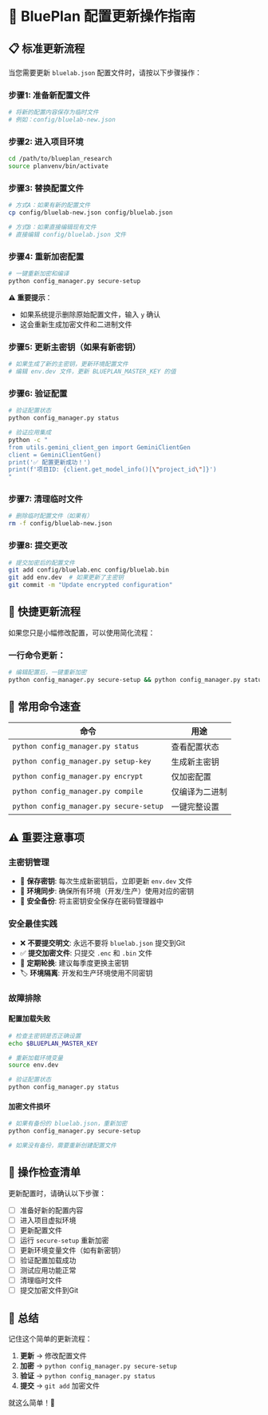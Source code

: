 # 🔄 BluePlan 配置更新操作指南

## 📋 标准更新流程

当您需要更新 `bluelab.json` 配置文件时，请按以下步骤操作：

### 步骤1: 准备新配置文件
```bash
# 将新的配置内容保存为临时文件
# 例如：config/bluelab-new.json
```

### 步骤2: 进入项目环境
```bash
cd /path/to/blueplan_research
source planvenv/bin/activate
```

### 步骤3: 替换配置文件
```bash
# 方式A：如果有新的配置文件
cp config/bluelab-new.json config/bluelab.json

# 方式B：如果直接编辑现有文件
# 直接编辑 config/bluelab.json 文件
```

### 步骤4: 重新加密配置
```bash
# 一键重新加密和编译
python config_manager.py secure-setup
```

**⚠️ 重要提示**：
- 如果系统提示删除原始配置文件，输入 `y` 确认
- 这会重新生成加密文件和二进制文件

### 步骤5: 更新主密钥（如果有新密钥）
```bash
# 如果生成了新的主密钥，更新环境配置文件
# 编辑 env.dev 文件，更新 BLUEPLAN_MASTER_KEY 的值
```

### 步骤6: 验证配置
```bash
# 验证配置状态
python config_manager.py status

# 验证应用集成
python -c "
from utils.gemini_client_gen import GeminiClientGen
client = GeminiClientGen()
print('✅ 配置更新成功！')
print(f'项目ID: {client.get_model_info()[\"project_id\"]}')
"
```

### 步骤7: 清理临时文件
```bash
# 删除临时配置文件（如果有）
rm -f config/bluelab-new.json
```

### 步骤8: 提交更改
```bash
# 提交加密后的配置文件
git add config/bluelab.enc config/bluelab.bin
git add env.dev  # 如果更新了主密钥
git commit -m "Update encrypted configuration"
```

## 🚀 快捷更新流程

如果您只是小幅修改配置，可以使用简化流程：

### 一行命令更新：
```bash
# 编辑配置后，一键重新加密
python config_manager.py secure-setup && python config_manager.py status
```

## 🔧 常用命令速查

| 命令 | 用途 |
|------|------|
| `python config_manager.py status` | 查看配置状态 |
| `python config_manager.py setup-key` | 生成新主密钥 |
| `python config_manager.py encrypt` | 仅加密配置 |
| `python config_manager.py compile` | 仅编译为二进制 |
| `python config_manager.py secure-setup` | 一键完整设置 |

## ⚠️ 重要注意事项

### 主密钥管理
- 🔑 **保存密钥**: 每次生成新密钥后，立即更新 `env.dev` 文件
- 🔄 **环境同步**: 确保所有环境（开发/生产）使用对应的密钥
- 💾 **安全备份**: 将主密钥安全保存在密码管理器中

### 安全最佳实践
- ❌ **不要提交明文**: 永远不要将 `bluelab.json` 提交到Git
- ✅ **提交加密文件**: 只提交 `.enc` 和 `.bin` 文件
- 🔄 **定期轮换**: 建议每季度更换主密钥
- 🏷️ **环境隔离**: 开发和生产环境使用不同密钥

### 故障排除

#### 配置加载失败
```bash
# 检查主密钥是否正确设置
echo $BLUEPLAN_MASTER_KEY

# 重新加载环境变量
source env.dev

# 验证配置状态
python config_manager.py status
```

#### 加密文件损坏
```bash
# 如果有备份的 bluelab.json，重新加密
python config_manager.py secure-setup

# 如果没有备份，需要重新创建配置文件
```

## 📝 操作检查清单

更新配置时，请确认以下步骤：

- [ ] 准备好新的配置内容
- [ ] 进入项目虚拟环境
- [ ] 更新配置文件
- [ ] 运行 `secure-setup` 重新加密
- [ ] 更新环境变量文件（如有新密钥）
- [ ] 验证配置加载成功
- [ ] 测试应用功能正常
- [ ] 清理临时文件
- [ ] 提交加密文件到Git

## 🎯 总结

记住这个简单的更新流程：
1. **更新** → 修改配置文件
2. **加密** → `python config_manager.py secure-setup`
3. **验证** → `python config_manager.py status`
4. **提交** → `git add` 加密文件

就这么简单！🚀 

